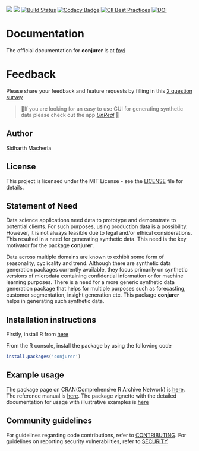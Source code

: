 [![](https://www.r-pkg.org/badges/version/conjurer)](https://cran.r-project.org/package=conjurer)
[![](https://cranlogs.r-pkg.org/badges/grand-total/conjurer)](https://cran.r-project.org/package=conjurer)
[![Build Status](https://travis-ci.org/SidharthMacherla/conjurer.svg?branch=master)](https://travis-ci.org/SidharthMacherla/conjurer)
[![Codacy Badge](https://api.codacy.com/project/badge/Grade/52cb239790ab41d2806108140ce36639)](https://app.codacy.com/manual/msidharthrasik/conjurer?utm_source=github.com&utm_medium=referral&utm_content=SidharthMacherla/conjurer&utm_campaign=Badge_Grade_Dashboard)
[![CII Best Practices](https://bestpractices.coreinfrastructure.org/projects/3687/badge)](https://bestpractices.coreinfrastructure.org/projects/3687)
[![DOI](https://zenodo.org/badge/228922834.svg)](https://zenodo.org/badge/latestdoi/228922834)

# Documentation
The official documentation for **conjurer** is at [foyi](https://www.foyi.co.nz/posts/documentation/documentationconjurer/)

# Feedback
Please share your feedback and feature requests by filling in this [2 question survey](https://forms.gle/eyUskvvZqcYwG6C16)

>:bell:If you are looking for an easy to use GUI for generating synthetic data please check out the app [*UnReal*](https://www.foyi.co.nz/posts/apps/apps_unreal/) :tada:

## Author
Sidharth Macherla
## License
This project is licensed under the MIT License - see the
[LICENSE](https://github.com/SidharthMacherla/conjurer/blob/master/LICENSE) file for details.
## Statement of Need
Data science applications need data to prototype and demonstrate to potential clients. For such purposes, using production data is a possibility. However, it is not always feasible due to legal and/or ethical considerations. This resulted in a need for generating synthetic data. This need is the key motivator for the package **conjurer**.

Data across multiple domains are known to exhibit some form of seasonality, cyclicality and trend. Although there are synthetic data generation packages currently available, they focus primarily on synthetic versions of microdata containing confidential information or for machine learning purposes. There is a need for a more generic synthetic data generation package that helps for multiple purposes such as forecasting, customer segmentation, insight generation etc. This package **conjurer** helps in generating such synthetic data.

## Installation instructions
Firstly, install R from [here](https://cloud.r-project.org/)

From the R console, install the package by using the following code
``` R
install.packages('conjurer')
```

## Example usage
The package page on CRAN(Comprehensive R Archive Network) is [here](https://cran.r-project.org/web/packages/conjurer/index.html). The reference manual is [here](https://cran.r-project.org/web/packages/conjurer/conjurer.pdf). The package vignette with the detailed documentation for usage with illustrative examples is [here](https://cran.r-project.org/web/packages/conjurer/vignettes/introduction_to_conjurer.html)

## Community guidelines
For guidelines regarding code contributions, refer to [CONTRIBUTING](https://github.com/SidharthMacherla/conjurer/blob/master/CONTRIBUTING.md). For guidelines on reporting security vulnerabilities, refer to [SECURITY](https://github.com/SidharthMacherla/conjurer/blob/master/SECURITY.md)
